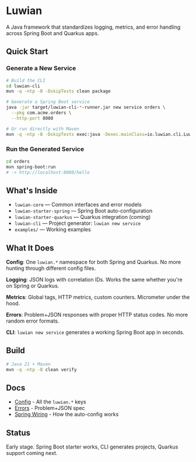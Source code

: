 
# Luwian

A Java framework that standardizes logging, metrics, and error handling across Spring Boot and Quarkus apps.

## Quick Start

### Generate a New Service
```bash
# Build the CLI
cd luwian-cli
mvn -q -ntp -B -DskipTests clean package

# Generate a Spring Boot service
java -jar target/luwian-cli-*-runner.jar new service orders \
  --pkg com.acme.orders \
  --http-port 8080

# Or run directly with Maven
mvn -q -ntp -B -DskipTests exec:java -Dexec.mainClass=io.luwian.cli.LuwianCli -- new service orders --pkg com.acme.orders
```

### Run the Generated Service
```bash
cd orders
mvn spring-boot:run
# -> http://localhost:8080/hello
```

## What's Inside

- `luwian-core` — Common interfaces and error models
- `luwian-starter-spring` — Spring Boot auto-configuration 
- `luwian-starter-quarkus` — Quarkus integration (coming)
- `luwian-cli` — Project generator: `luwian new service`
- `examples/` — Working examples

## What It Does

**Config**: One `luwian.*` namespace for both Spring and Quarkus. No more hunting through different config files.

**Logging**: JSON logs with correlation IDs. Works the same whether you're on Spring or Quarkus.

**Metrics**: Global tags, HTTP metrics, custom counters. Micrometer under the hood.

**Errors**: Problem+JSON responses with proper HTTP status codes. No more random error formats.

**CLI**: `luwian new service` generates a working Spring Boot app in seconds.

## Build
```bash
# Java 21 + Maven
mvn -q -ntp -B clean verify
```

## Docs
- [Config](CONFIG.md) - All the `luwian.*` keys
- [Errors](ERRORS.md) - Problem+JSON spec
- [Spring Wiring](STARTER-WIRING.md) - How the auto-config works

## Status
Early stage. Spring Boot starter works, CLI generates projects, Quarkus support coming next.
